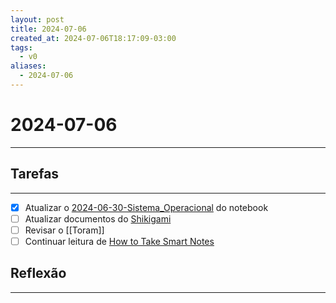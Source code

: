 ```yaml
---
layout: post
title: 2024-07-06
created_at: 2024-07-06T18:17:09-03:00
tags:
  - v0
aliases:
  - 2024-07-06
---
```

# 2024-07-06
----
## Tarefas
---
 - [X] Atualizar o [2024-06-30-Sistema_Operacional](api/2024/06/30/2024-06-30-Sistema_Operacional.md) do notebook
 - [ ] Atualizar documentos do [Shikigami](api/2024/06/30/2024-06-30-Shikigami.md)
 - [ ] Revisar o [[Toram]]
 - [ ] Continuar leitura de [How to Take Smart Notes](_draft/How%20to%20Take%20Smart%20Notes.md)

##  Reflexão
---
